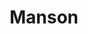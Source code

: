 ---
ee_id: '4344'
site: '1'
type: '2'
url: 2016-025-manson
title: Manson
year: '2016'
display_year: '2016'
medium: Inkjet on Angelica Universal Photomatte 230
dims: 168 x 95.8 x 4 cm
pitch:
ps:
live_url:
related:
youtube:
related_code:
imgs: manson-2016-025-full-database-JH.jpg
subheading:
download:
add_credit:
commission:
layout: things-i-made
---